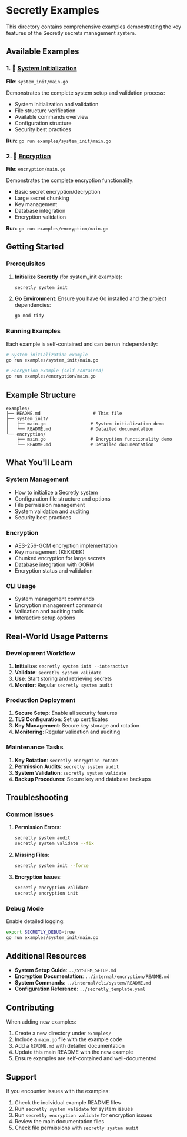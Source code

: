 # Secretly Examples

This directory contains comprehensive examples demonstrating the key features of the Secretly secrets management system.

## Available Examples

### 1. 🚀 [System Initialization](system_init/)
**File**: `system_init/main.go`

Demonstrates the complete system setup and validation process:
- System initialization and validation
- File structure verification
- Available commands overview
- Configuration structure
- Security best practices

**Run**: `go run examples/system_init/main.go`

### 2. 🔐 [Encryption](encryption/)
**File**: `encryption/main.go`

Demonstrates the complete encryption functionality:
- Basic secret encryption/decryption
- Large secret chunking
- Key management
- Database integration
- Encryption validation

**Run**: `go run examples/encryption/main.go`

## Getting Started

### Prerequisites

1. **Initialize Secretly** (for system_init example):
   ```bash
   secretly system init
   ```

2. **Go Environment**: Ensure you have Go installed and the project dependencies:
   ```bash
   go mod tidy
   ```

### Running Examples

Each example is self-contained and can be run independently:

```bash
# System initialization example
go run examples/system_init/main.go

# Encryption example (self-contained)
go run examples/encryption/main.go
```

## Example Structure

```
examples/
├── README.md                    # This file
├── system_init/
│   ├── main.go                 # System initialization demo
│   └── README.md               # Detailed documentation
└── encryption/
    ├── main.go                 # Encryption functionality demo
    └── README.md               # Detailed documentation
```

## What You'll Learn

### System Management
- How to initialize a Secretly system
- Configuration file structure and options
- File permission management
- System validation and auditing
- Security best practices

### Encryption
- AES-256-GCM encryption implementation
- Key management (KEK/DEK)
- Chunked encryption for large secrets
- Database integration with GORM
- Encryption status and validation

### CLI Usage
- System management commands
- Encryption management commands
- Validation and auditing tools
- Interactive setup options

## Real-World Usage Patterns

### Development Workflow
1. **Initialize**: `secretly system init --interactive`
2. **Validate**: `secretly system validate`
3. **Use**: Start storing and retrieving secrets
4. **Monitor**: Regular `secretly system audit`

### Production Deployment
1. **Secure Setup**: Enable all security features
2. **TLS Configuration**: Set up certificates
3. **Key Management**: Secure key storage and rotation
4. **Monitoring**: Regular validation and auditing

### Maintenance Tasks
1. **Key Rotation**: `secretly encryption rotate`
2. **Permission Audits**: `secretly system audit`
3. **System Validation**: `secretly system validate`
4. **Backup Procedures**: Secure key and database backups

## Troubleshooting

### Common Issues

1. **Permission Errors**:
   ```bash
   secretly system audit
   secretly system validate --fix
   ```

2. **Missing Files**:
   ```bash
   secretly system init --force
   ```

3. **Encryption Issues**:
   ```bash
   secretly encryption validate
   secretly encryption init
   ```

### Debug Mode

Enable detailed logging:
```bash
export SECRETLY_DEBUG=true
go run examples/system_init/main.go
```

## Additional Resources

- **System Setup Guide**: `../SYSTEM_SETUP.md`
- **Encryption Documentation**: `../internal/encryption/README.md`
- **System Commands**: `../internal/cli/system/README.md`
- **Configuration Reference**: `../secretly_template.yaml`

## Contributing

When adding new examples:
1. Create a new directory under `examples/`
2. Include a `main.go` file with the example code
3. Add a `README.md` with detailed documentation
4. Update this main README with the new example
5. Ensure examples are self-contained and well-documented

## Support

If you encounter issues with the examples:
1. Check the individual example README files
2. Run `secretly system validate` for system issues
3. Run `secretly encryption validate` for encryption issues
4. Review the main documentation files
5. Check file permissions with `secretly system audit`